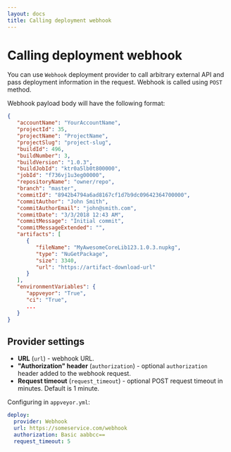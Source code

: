 ```yaml
---
layout: docs
title: Calling deployment webhook
---
```


# Calling deployment webhook

You can use `Webhook` deployment provider to call arbitrary external API and pass deployment information in the request.
Webhook is called using `POST` method.

Webhook payload body will have the following format:

```json
{
   "accountName": "YourAccountName",
   "projectId": 35,
   "projectName": "ProjectName",
   "projectSlug": "project-slug",
   "buildId": 496,
   "buildNumber": 3,
   "buildVersion": "1.0.3",
   "buildJobId": "ktr0a5lb0t800000",
   "jobId": "f736vj1u3eg00000",
   "repositoryName": "owner/repo",
   "branch": "master",
   "commitId": "8942b4794a6ad8167cf1d7b9dc09642364700000",
   "commitAuthor": "John Smith",
   "commitAuthorEmail": "john@smith.com",
   "commitDate": "3/3/2018 12:43 AM",
   "commitMessage": "Initial commit",
   "commitMessageExtended": "",
   "artifacts": [
      {
         "fileName": "MyAwesomeCoreLib123.1.0.3.nupkg",
         "type": "NuGetPackage",
         "size": 3340,
         "url": "https://artifact-download-url"
      }
   ],
   "environmentVariables": {
      "appveyor": "True",
      "ci": "True",
      ...
   }
}
```

## Provider settings

* **URL** (`url`) - webhook URL.
* **"Authorization" header** (`authorization`) - optional `authorization` header added to the webhook request.
* **Request timeout** (`request_timeout`) - optional POST request timeout in minutes. Default is 1 minute.

Configuring in `appveyor.yml`:

```yaml
deploy:
  provider: Webhook
  url: https://someservice.com/webhook
  authorization: Basic aabbcc==
  request_timeout: 5
```
